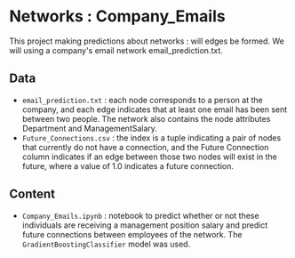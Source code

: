 # Networks : Company_Emails

This project making predictions about networks : will edges be formed. We will using a company's email network email_prediction.txt.

## Data

* `email_prediction.txt` : each node corresponds to a person at the company, and each edge indicates that at least one email has been sent between two people. The network also contains the node attributes Department and ManagementSalary.
* `Future_Connections.csv` : the index is a tuple indicating a pair of nodes that currently do not have a connection, and the Future Connection column indicates if an edge between those two nodes will exist in the future, where a value of 1.0 indicates a future connection.

## Content

* `Company_Emails.ipynb` : notebook to predict whether or not these individuals are receiving a management position salary and predict future connections between employees of the network. The `GradientBoostingClassifier` model was used.
